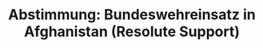 ---
abstimmung:
  abstimmung: 4
  bundestagssitzung: 4
  legislaturperiode: 19
categories:
- Todo
data:
- title: Abstimmungsergebnis 20171212_4-data.pdf
  url: /res/2021-btw/abstimmungsergebnisse/20171212_4-data.pdf
- title: Abstimmungsergebnis 20171212_4_xls-data.xls
  url: /res/2021-btw/abstimmungsergebnisse/20171212_4_xls-data.xls
- title: Abstimmungsergebnis 20171212_4_xls-datacsv
  url: /res/2021-btw/abstimmungsergebnisse/csv/20171212_4_xls-datacsv
ergebnis:
  afd:
    enthaltung: 1
    gesamt: 92
    ja: 0
    nein: 88
    nichtabgegeben: 3
    ungueltig: 0
  bü90/gr:
    enthaltung: 11
    gesamt: 67
    ja: 21
    nein: 34
    nichtabgegeben: 1
    ungueltig: 0
  cdu/csu:
    enthaltung: 0
    gesamt: 246
    ja: 232
    nein: 0
    nichtabgegeben: 14
    ungueltig: 0
  die linke.:
    enthaltung: 0
    gesamt: 69
    ja: 0
    nein: 64
    nichtabgegeben: 5
    ungueltig: 0
  fdp:
    enthaltung: 0
    gesamt: 80
    ja: 75
    nein: 0
    nichtabgegeben: 5
    ungueltig: 0
  file: 20171212_4_xls-data.xls
  fraktionslos:
    enthaltung: 0
    gesamt: 2
    ja: 0
    nein: 1
    nichtabgegeben: 1
    ungueltig: 0
  spd:
    enthaltung: 0
    gesamt: 153
    ja: 130
    nein: 11
    nichtabgegeben: 12
    ungueltig: 0
layout: abstimmung
links:
- title: Link zu bundestag.de
  url: https://www.bundestag.de/parlament/plenum/abstimmung/abstimmung?id=491
preview: 'Deutscher Bundestag


  4. Sitzung des Deutschen Bundestages

  am Dienstag, 12. Dezember 2017


  Endgültiges Ergebnis der Namentlichen Abstimmung Nr. 4


  Beschlussempfehlung des Hauptausschusses zu dem Antrag der Bundesregierung

  Fortsetzung der Beteiligung bewaffneter deutscher Streitkräfte am NATO-geführten
  Einsatz

  Resolute Support für die Ausbildung, Beratung und Unterstützung der afghanischen

  nationalen Verteidigungs- und Sicherheitskräfte in Afghanistan

  Drs. 19/21, 19/193 und 19/206'
tags:
- Todo
title: 'Abstimmung: Bundeswehreinsatz in Afghanistan (Resolute Support)'
---